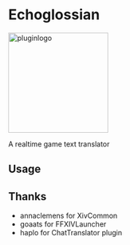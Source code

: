 # Echoglossian

![pluginlogo](https://github.com/lokinmodar/Echoglossian/raw/APIv4/images/logo.png)

A realtime game text translator

## Usage

## Thanks
- annaclemens for XivCommon
- goaats for FFXIVLauncher
- haplo for ChatTranslator plugin


<style type="text/css">
    img {
        width: 200px;
        margin: o auto;
    }
</style>



